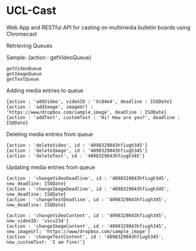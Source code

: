 # UCL-Cast
Web App and RESTful API for casting on multimedia bulletin boards using Chromecast

Retrieving Queues

Sample:
    {action : getVideoQueue}

    getVideoQueue
    getImageQueue
    getTextQueue

Adding media entries to queue

    {action : 'addVideo', videoID : 'Xc84e4', deadline : ISODate}
    {action : 'addImage', imageUrl : 'https://www/dropbox.com/sample_image', deadline : ISODate}
    {action : 'addText', customText : 'Hi! How are you?', deadline : ISODate}

Deleting media entries from queue

    {action : 'deleteVideo', id : '4098329043hfiugh345'}
    {action : 'deleteImage', id : '4098329043hfiugh345'}
    {action : 'deleteText', id : '4098329043hfiugh345'}

Updating media entries from queue

    {action : 'changeVideoDeadline', id : '4098329043hfiugh345', new_deadline: ISODate}
    {action : 'changeImageDeadline', id : '4098329043hfiugh345', new_deadline: ISODate}
    {action : 'changeTextDeadline', id : '4098329043hfiugh345', new_deadline: ISODate}

    {action : 'changeVideoContent', id : '4098329043hfiugh345', new_videoID: 'vxcv234'}
    {action : 'changeImageContent', id : '4098329043hfiugh345', new_imageUrl: 'https://www/dropbox.com/sample_image'}
    {action : 'changeTextContent', id : '4098329043hfiugh345', new_customText: 'I am fine!'}



